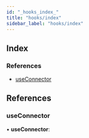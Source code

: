 ```yaml
---
id: "_hooks_index_"
title: "hooks/index"
sidebar_label: "hooks/index"
---
```


## Index

### References

* [useConnector](_hooks_index_.md#useconnector)

## References

###  useConnector

• **useConnector**:
